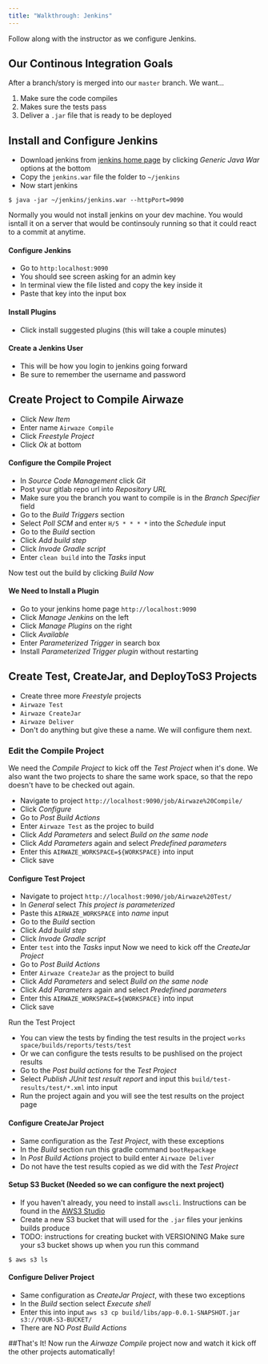 ```yaml
---
title: "Walkthrough: Jenkins"
---
```


Follow along with the instructor as we configure Jenkins.

## Our Continous Integration Goals
After a branch/story is merged into our `master` branch. We want...
1. Make sure the code compiles
2. Makes sure the tests pass
3. Deliver a `.jar` file that is ready to be deployed

## Install and Configure Jenkins
- Download jenkins from [jenkins home page](https://jenkins.io/download/) by clicking *Generic Java War* options at the bottom
- Copy the `jenkins.war` file the folder to `~/jenkins`
- Now start jenkins
```
$ java -jar ~/jenkins/jenkins.war --httpPort=9090
```
<aside class="aside-note" markdown="1">
Normally you would not install jenkins on your dev machine. You would isntall it on a server that would be continsouly running so that it could react to a commit at anytime.
</aside>

#### Configure Jenkins
- Go to `http:localhost:9090`
- You should see screen asking for an admin key
- In terminal view the file listed and copy the key inside it
- Paste that key into the input box

#### Install Plugins
- Click install suggested plugins (this will take a couple minutes)

#### Create a Jenkins User
- This will be how you login to jenkins going forward
- Be sure to remember the username and password

## Create Project to Compile Airwaze
- Click *New Item*
- Enter name `Airwaze Compile`
- Click *Freestyle Project*
- Click *Ok* at bottom

#### Configure the Compile Project
- In *Source Code Management* click *Git*
- Post your gitlab repo url into *Repository URL*
- Make sure you the branch you want to compile is in the *Branch Specifier* field 
- Go to the *Build Triggers* section
- Select *Poll SCM* and enter `H/5 * * * *` into the *Schedule* input 
- Go to the *Build* section
- Click *Add build step*
- Click *Invode Gradle script*
- Enter `clean build` into the *Tasks* input

Now test out the build by clicking *Build Now*

#### We Need to Install a Plugin
- Go to your jenkins home page `http://localhost:9090`
- Click *Manage Jenkins* on the left
- Click *Manage Plugins* on the right
- Click *Available*
- Enter *Parameterized Trigger* in search box
- Install *Parameterized Trigger plugin* without restarting

## Create Test, CreateJar, and DeployToS3 Projects
- Create three more *Freestyle* projects
- `Airwaze Test`
- `Airwaze CreateJar` 
- `Airwaze Deliver`
- Don't do anything but give these a name. We will configure them next.

### Edit the Compile Project
We need the *Compile Project* to kick off the *Test Project* when it's done. We also want the two projects to share the same work space, so that the repo doesn't have to be checked out again.
- Navigate to project `http://localhost:9090/job/Airwaze%20Compile/`
- Click *Configure*
- Go to *Post Build Actions*
- Enter `Airwaze Test` as the projec to build
- Click *Add Parameters* and select *Build on the same node*
- Click *Add Parameters* again and select *Predefined parameters*
- Enter this `AIRWAZE_WORKSPACE=${WORKSPACE}` into input
- Click save

#### Configure Test Project
- Navigate to project `http://localhost:9090/job/Airwaze%20Test/`
- In *General* select *This project is parameterized*
- Paste this `AIRWAZE_WORKSPACE` into *name* input
- Go to the *Build* section
- Click *Add build step*
- Click *Invode Gradle script*
- Enter `test` into the *Tasks* input
Now we need to kick off the *CreateJar Project*
- Go to *Post Build Actions*
- Enter `Airwaze CreateJar` as the project to build
- Click *Add Parameters* and select *Build on the same node*
- Click *Add Parameters* again and select *Predefined parameters*
- Enter this `AIRWAZE_WORKSPACE=${WORKSPACE}` into input
- Click save

Run the Test Project
- You can view the tests by finding the test results in the project `works space/builds/reports/tests/test`
- Or we can configure the tests results to be pushlised on the project results
- Go to the *Post build actions* for the *Test Project*
- Select *Publish JUnit test result report* and input this `build/test-results/test/*.xml` into input
- Run the project again and you will see the test results on the project page

#### Configure CreateJar Project
- Same configuration as the *Test Project*, with these exceptions
- In the *Build* section run this gradle command `bootRepackage`
- In *Post Build Actions* project to build enter `Airwaze Deliver`
- Do not have the test results copied as we did with the *Test Project*

#### Setup S3 Bucket (Needed so we can configure the next project)
 - If you haven't already, you need to install `awscli`. Instructions can be found in the [AWS3 Studio](https://education.launchcode.org/gis-devops/studios/AWS3/)
 - Create a new S3 bucket that will used for the `.jar` files your jenkins builds produce
 - TODO: instructions for creating bucket with VERSIONING
 Make sure your s3 bucket shows up when you run this command
 ```
 $ aws s3 ls
 ```

#### Configure Deliver Project
- Same configuration as *CreateJar Project*, with these two exceptions
- In the *Build* section select *Execute shell*
- Enter this into input `aws s3 cp build/libs/app-0.0.1-SNAPSHOT.jar s3://YOUR-S3-BUCKET/`
- There are NO *Post Build Actions*

##That's It!
Now run the *Airwaze Compile* project now and watch it kick off the other projects automatically!
